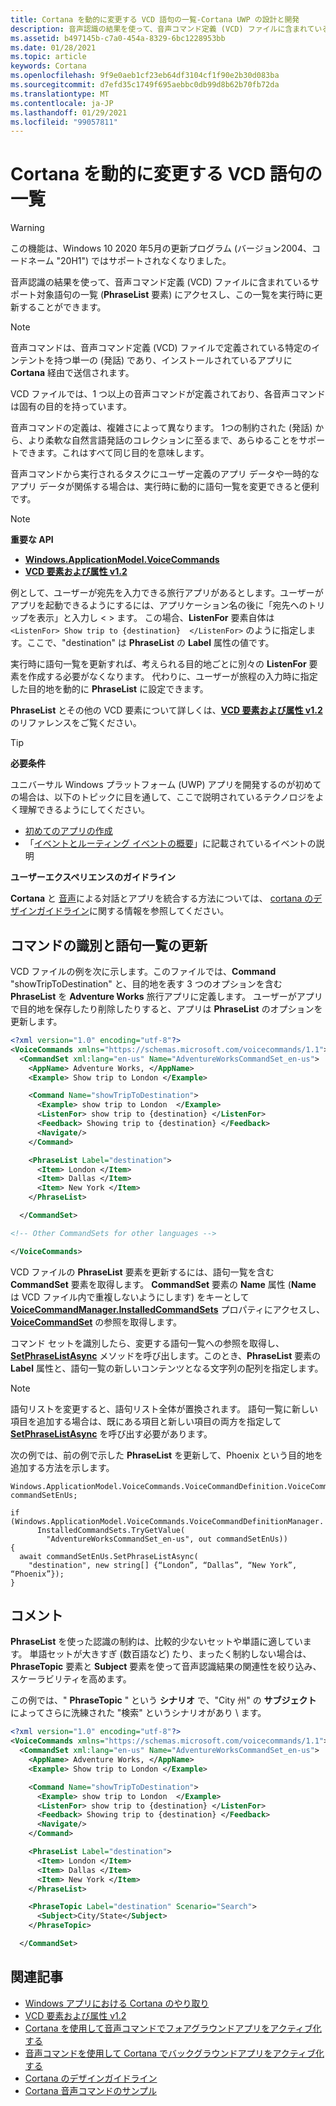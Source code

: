 ```yaml
---
title: Cortana を動的に変更する VCD 語句の一覧-Cortana UWP の設計と開発
description: 音声認識の結果を使って、音声コマンド定義 (VCD) ファイルに含まれているサポート対象語句の一覧 (PhraseList 要素) にアクセスし、この一覧を実行時に更新することができます。
ms.assetid: b497145b-c7a0-454a-8329-6bc1228953bb
ms.date: 01/28/2021
ms.topic: article
keywords: Cortana
ms.openlocfilehash: 9f9e0aeb1cf23eb64df3104cf1f90e2b30d083ba
ms.sourcegitcommit: d7efd35c1749f695aebbc0db99d8b62b70fb72da
ms.translationtype: MT
ms.contentlocale: ja-JP
ms.lasthandoff: 01/29/2021
ms.locfileid: "99057811"
---
```

# <a name="dynamically-modify-cortana-vcd-phrase-lists"></a>Cortana を動的に変更する VCD 語句の一覧

>[!WARNING]
> この機能は、Windows 10 2020 年5月の更新プログラム (バージョン2004、コードネーム "20H1") ではサポートされなくなりました。

音声認識の結果を使って、音声コマンド定義 (VCD) ファイルに含まれているサポート対象語句の一覧 (**PhraseList** 要素) にアクセスし、この一覧を実行時に更新することができます。

> [!NOTE]
> 音声コマンドは、音声コマンド定義 (VCD) ファイルで定義されている特定のインテントを持つ単一の (発話) であり、インストールされているアプリに **Cortana** 経由で送信されます。
>
> VCD ファイルでは、1 つ以上の音声コマンドが定義されており、各音声コマンドは固有の目的を持っています。
>
> 音声コマンドの定義は、複雑さによって異なります。 1つの制約された (発話) から、より柔軟な自然言語発話のコレクションに至るまで、あらゆることをサポートできます。これはすべて同じ目的を意味します。

音声コマンドから実行されるタスクにユーザー定義のアプリ データや一時的なアプリ データが関係する場合は、実行時に動的に語句一覧を変更できると便利です。

> [!NOTE]
> **重要な API**
>
> - [**Windows.ApplicationModel.VoiceCommands**](/uwp/api/Windows.ApplicationModel.VoiceCommands)
> - [**VCD 要素および属性 v1.2**](/uwp/schemas/voicecommands/voice-command-elements-and-attributes-1-2)

例として、ユーザーが宛先を入力できる旅行アプリがあるとします。ユーザーがアプリを起動できるようにするには、アプリケーション名の後に「宛先へのトリップを表示」と入力し &lt; &gt; ます。 この場合、**ListenFor** 要素自体は `<ListenFor> Show trip to {destination}  </ListenFor>` のように指定します。ここで、"destination" は **PhraseList** の **Label** 属性の値です。

実行時に語句一覧を更新すれば、考えられる目的地ごとに別々の **ListenFor** 要素を作成する必要がなくなります。 代わりに、ユーザーが旅程の入力時に指定した目的地を動的に **PhraseList** に設定できます。

**PhraseList** とその他の VCD 要素について詳しくは、[**VCD 要素および属性 v1.2**](/uwp/schemas/voicecommands/voice-command-elements-and-attributes-1-2) のリファレンスをご覧ください。

> [!TIP]
> **必要条件**
>
> ユニバーサル Windows プラットフォーム (UWP) アプリを開発するのが初めての場合は、以下のトピックに目を通して、ここで説明されているテクノロジをよく理解できるようにしてください。
>
> - [初めてのアプリの作成](/windows/uwp/get-started/your-first-app)
> - 「[イベントとルーティング イベントの概要](/windows/uwp/xaml-platform/events-and-routed-events-overview)」に記載されているイベントの説明
>
> **ユーザーエクスペリエンスのガイドライン**
>
> **Cortana** と [音声](speech-interactions.md)による対話とアプリを統合する方法については、 [cortana のデザインガイドライン](cortana-design-guidelines.md)に関する情報を参照してください。

## <a name="identify-the-command-and-update-the-phrase-list"></a>コマンドの識別と語句一覧の更新

VCD ファイルの例を次に示します。このファイルでは、**Command** "showTripToDestination" と、目的地を表す 3 つのオプションを含む **PhraseList** を **Adventure Works** 旅行アプリに定義します。 ユーザーがアプリで目的地を保存したり削除したりすると、アプリは **PhraseList** のオプションを更新します。

```XML
<?xml version="1.0" encoding="utf-8"?>
<VoiceCommands xmlns="https://schemas.microsoft.com/voicecommands/1.1">
  <CommandSet xml:lang="en-us" Name="AdventureWorksCommandSet_en-us">
    <AppName> Adventure Works, </AppName>
    <Example> Show trip to London </Example>

    <Command Name="showTripToDestination">
      <Example> show trip to London  </Example>
      <ListenFor> show trip to {destination} </ListenFor>
      <Feedback> Showing trip to {destination} </Feedback>
      <Navigate/>
    </Command>

    <PhraseList Label="destination">
      <Item> London </Item>
      <Item> Dallas </Item>
      <Item> New York </Item>
    </PhraseList>

  </CommandSet>

<!-- Other CommandSets for other languages -->

</VoiceCommands>
```

VCD ファイルの **PhraseList** 要素を更新するには、語句一覧を含む **CommandSet** 要素を取得します。 **CommandSet** 要素の **Name** 属性 (**Name** は VCD ファイル内で重複しないようにします) をキーとして [**VoiceCommandManager.InstalledCommandSets**](/uwp/api/Windows.Media.SpeechRecognition.VoiceCommandManager) プロパティにアクセスし、[**VoiceCommandSet**](/uwp/api/Windows.Media.SpeechRecognition.VoiceCommandSet) の参照を取得します。

コマンド セットを識別したら、変更する語句一覧への参照を取得し、[**SetPhraseListAsync**](/uwp/api/Windows.Media.SpeechRecognition.VoiceCommandSet) メソッドを呼び出します。このとき、**PhraseList** 要素の **Label** 属性と、語句一覧の新しいコンテンツとなる文字列の配列を指定します。

> [!NOTE]
> 語句リストを変更すると、語句リスト全体が置換されます。 語句一覧に新しい項目を追加する場合は、既にある項目と新しい項目の両方を指定して [**SetPhraseListAsync**](/uwp/api/Windows.Media.SpeechRecognition.VoiceCommandSet) を呼び出す必要があります。

次の例では、前の例で示した **PhraseList** を更新して、Phoenix という目的地を追加する方法を示します。

```CSharp
Windows.ApplicationModel.VoiceCommands.VoiceCommandDefinition.VoiceCommandSet commandSetEnUs;

if (Windows.ApplicationModel.VoiceCommands.VoiceCommandDefinitionManager.
      InstalledCommandSets.TryGetValue(
        "AdventureWorksCommandSet_en-us", out commandSetEnUs))
{
  await commandSetEnUs.SetPhraseListAsync(
    "destination", new string[] {“London”, “Dallas”, “New York”, “Phoenix”});
}
```

## <a name="remarks"></a>コメント

**PhraseList** を使った認識の制約は、比較的少ないセットや単語に適しています。 単語セットが大きすぎ (数百語など) たり、まったく制約しない場合は、**PhraseTopic** 要素と **Subject** 要素を使って音声認識結果の関連性を絞り込み、スケーラビリティを高めます。

この例では、" **PhraseTopic** " という **シナリオ** で、"City 州" の **サブジェクト** によってさらに洗練された "検索" というシナリオがあり \\ ます。

```XML
<?xml version="1.0" encoding="utf-8"?>
<VoiceCommands xmlns="https://schemas.microsoft.com/voicecommands/1.1">
  <CommandSet xml:lang="en-us" Name="AdventureWorksCommandSet_en-us">
    <AppName> Adventure Works, </AppName>
    <Example> Show trip to London </Example>

    <Command Name="showTripToDestination">
      <Example> show trip to London  </Example>
      <ListenFor> show trip to {destination} </ListenFor>
      <Feedback> Showing trip to {destination} </Feedback>
      <Navigate/>
    </Command>

    <PhraseList Label="destination">
      <Item> London </Item>
      <Item> Dallas </Item>
      <Item> New York </Item>
    </PhraseList>

    <PhraseTopic Label="destination" Scenario="Search">
      <Subject>City/State</Subject>
    </PhraseTopic>

  </CommandSet>
```

## <a name="related-articles"></a>関連記事

- [Windows アプリにおける Cortana のやり取り](cortana-interactions.md)
- [VCD 要素および属性 v1.2](/uwp/schemas/voicecommands/voice-command-elements-and-attributes-1-2)
- [Cortana を使用して音声コマンドでフォアグラウンドアプリをアクティブ化する](cortana-launch-a-foreground-app-with-voice-commands.md)
- [音声コマンドを使用して Cortana でバックグラウンドアプリをアクティブ化する](cortana-launch-a-background-app-with-voice-commands.md)
- [Cortana のデザインガイドライン](cortana-design-guidelines.md)
- [Cortana 音声コマンドのサンプル](https://go.microsoft.com/fwlink/p/?LinkID=619899)
